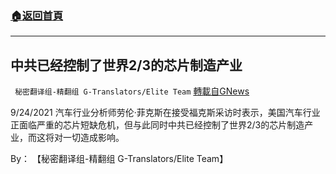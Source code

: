 ###  [:house:返回首頁](https://github.com/ourhimalayas/txt)
---


## 中共已经控制了世界2/3的芯片制造产业
` 秘密翻译组-精翻组 G-Translators/Elite Team` [轉載自GNews](https://gnews.org/zh-hans/1555276/)

9/24/2021 汽车行业分析师劳伦·菲克斯在接受福克斯采访时表示，美国汽车行业正面临严重的芯片短缺危机，但与此同时中共已经控制了世界2/3的芯片制造产业，而这将对一切造成影响。

By： 【秘密翻译组-精翻组 G-Translators/Elite Team】
